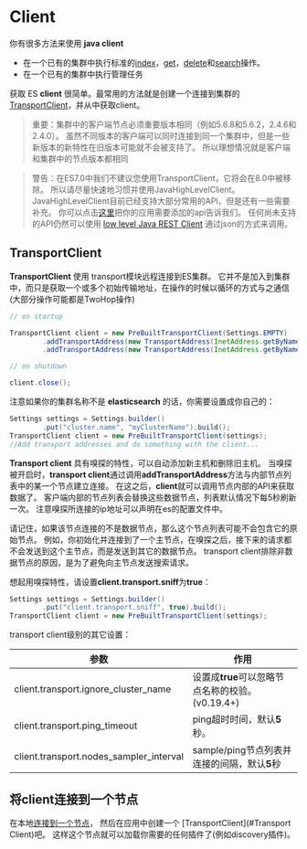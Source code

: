 # Client

你有很多方法来使用 **java client**

- 在一个已有的集群中执行标准的[index]()，[get]()，[delete]()和[search]()操作。
- 在一个已有的集群中执行管理任务

获取 ES **client** 很简单。最常用的方法就是创建一个连接到集群的[TransportClient]()，并从中获取client。

> 重要：集群中的客户端节点必须重要版本相同（例如5.6.8和5.6.2，2.4.6和2.4.0）。
虽然不同版本的客户端可以同时连接到同一个集群中，但是一些新版本的新特性在旧版本可能就不会被支持了。
所以理想情况就是客户端和集群中的节点版本都相同

> 警告：在ES7.0中我们不建议您使用TransportClient，它将会在8.0中被移除。
所以请尽量快速地习惯并使用JavaHighLevelClient。JavaHighLevelClient目前已经支持大部分常用的API，但是还有一些需要补充。
你可以点击[这里](https://github.com/elastic/elasticsearch/issues/27205)把你的应用需要添加的api告诉我们。
任何尚未支持的API仍然可以使用 [low level Java REST Client]() 通过json的方式来调用。

## TransportClient

**TransportClient** 使用 transport模块远程连接到ES集群。
它并不是加入到集群中，而只是获取一个或多个初始传输地址，在操作的时候以循环的方式与之通信(大部分操作可能都是TwoHop操作)

```java
// on startup

TransportClient client = new PreBuiltTransportClient(Settings.EMPTY)
        .addTransportAddress(new TransportAddress(InetAddress.getByName("host1"), 9300))
        .addTransportAddress(new TransportAddress(InetAddress.getByName("host2"), 9300));

// on shutdown

client.close();
```

注意如果你的集群名称不是 **elasticsearch** 的话，你需要设置成你自己的：

```java
Settings settings = Settings.builder()
        .put("cluster.name", "myClusterName").build();
TransportClient client = new PreBuiltTransportClient(settings);
//Add transport addresses and do something with the client...
```

**Transport client** 具有嗅探的特性，可以自动添加新主机和删除旧主机。
当嗅探被开启时，**transport client**通过调用**addTransportAddress**方法与内部节点列表中的某一个节点建立连接。
在这之后，**client**就可以调用节点内部的API来获取数据了。
客户端内部的节点列表会替换这些数据节点，列表默认情况下每5秒刷新一次。
注意嗅探所连接的ip地址可以声明在es的配置文件中。

请记住，如果该节点连接的不是数据节点，那么这个节点列表可能不会包含它的原始节点。
例如，你初始化并连接到了一个主节点，在嗅探之后，接下来的请求都不会发送到这个主节点，而是发送到其它的数据节点。
transport client排除非数据节点的原因，是为了避免向主节点发送搜索请求。

想起用嗅探特性，请设置**client.transport.sniff**为**true**：

```java
Settings settings = Settings.builder()
        .put("client.transport.sniff", true).build();
TransportClient client = new PreBuiltTransportClient(settings);
```

transport client级别的其它设置：

参数 | 作用
---|---
client.transport.ignore_cluster_name | 设置成**true**可以忽略节点名称的校验。(v0.19.4+)
client.transport.ping_timeout | ping超时时间，默认**5**秒。
client.transport.nodes_sampler_interval | sample/ping节点列表并连接的间隔，默认**5**秒

## 将client连接到一个节点
在本地[连接到一个节点](https://www.elastic.co/guide/en/elasticsearch/reference/5.6/modules-node.html#coordinating-only-node)，
然后在应用中创建一个 [TransportClient](#Transport Client)吧。
这样这个节点就可以加载你需要的任何插件了(例如discovery插件)。